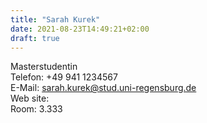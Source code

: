 ```yaml
---
title: "Sarah Kurek"
date: 2021-08-23T14:49:21+02:00
draft: true
---
```


Masterstudentin  \
Telefon: +49 941 1234567 \
E-Mail: sarah.kurek@stud.uni-regensburg.de \
Web site: \
Room: 3.333 
